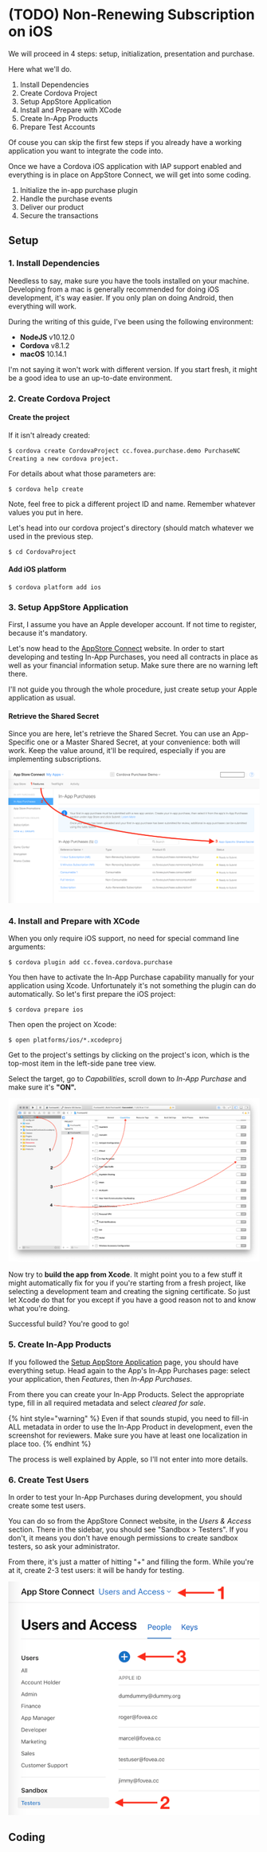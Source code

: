 # \(TODO\) Non-Renewing Subscription on iOS

We will proceed in 4 steps: setup, initialization, presentation and purchase.

Here what we'll do.

1. Install Dependencies
2. Create Cordova Project
3. Setup AppStore Application
4. Install and Prepare with XCode
5. Create In-App Products
6. Prepare Test Accounts

Of couse you can skip the first few steps if you already have a working application you want to integrate the code into.

Once we have a Cordova iOS application with IAP support enabled and everything is in place on AppStore Connect, we will get into some coding.

1. Initialize the in-app purchase plugin
2. Handle the purchase events
3. Deliver our product
4. Secure the transactions

## Setup

### 1. Install Dependencies

Needless to say, make sure you have the tools installed on your machine. Developing from a mac is generally recommended for doing iOS development, it's way easier. If you only plan on doing Android, then everything will work.

During the writing of this guide, I've been using the following environment:

* **NodeJS** v10.12.0
* **Cordova** v8.1.2
* **macOS** 10.14.1

I'm not saying it won't work with different version. If you start fresh, it might be a good idea to use an up-to-date environment.

### 2. Create Cordova Project

#### Create the project

If it isn't already created:

```text
$ cordova create CordovaProject cc.fovea.purchase.demo PurchaseNC
Creating a new cordova project.
```

For details about what those parameters are:

```text
$ cordova help create
```

Note, feel free to pick a different project ID and name. Remember whatever values you put in here.

Let's head into our cordova project's directory \(should match whatever we used in the previous step.

```text
$ cd CordovaProject
```

#### Add iOS platform

```text
$ cordova platform add ios
```

### 3. Setup AppStore Application

First, I assume you have an Apple developer account. If not time to register, because it's mandatory.

Let's now head to the [AppStore Connect](https://appstoreconnect.apple.com) website. In order to start developing and testing In-App Purchases, you need all contracts in place as well as your financial information setup. Make sure there are no warning left there.

I'll not guide you through the whole procedure, just create setup your Apple application as usual.

#### Retrieve the Shared Secret

Since you are here, let's retrieve the Shared Secret. You can use an App-Specific one or a Master Shared Secret, at your convenience: both will work. Keep the value around, it'll be required, especially if you are implementing subscriptions.

![](../.gitbook/assets/appstore-shared-secret.png)

### 4. Install and Prepare with XCode

When you only require iOS support, no need for special command line arguments:

```text
$ cordova plugin add cc.fovea.cordova.purchase
```

You then have to activate the In-App Purchase capability manually for your application using Xcode. Unfortunately it's not something the plugin can do automatically. So let's first prepare the iOS project:

```text
$ cordova prepare ios
```

Then open the project on Xcode:

```text
$ open platforms/ios/*.xcodeproj
```

Get to the project's settings by clicking on the project's icon, which is the top-most item in the left-side pane tree view.

Select the target, go to _Capabilities_, scroll down to _In-App Purchase_ and make sure it's **"ON".**

![Enabling In-App Purchase Capability in Xcode](../.gitbook/assets/xcode-iap-capability.png)

Now try to **build the app from Xcode**. It might point you to a few stuff it might automatically fix for you if you're starting from a fresh project, like selecting a development team and creating the signing certificate. So just let Xcode do that for you except if you have a good reason not to and know what you're doing.

Successful build? You're good to go!

### 5. Create In-App Products

If you followed the [Setup AppStore Application](https://github.com/j3k0/cordova-plugin-purchase-documentation/tree/5a27fc50b8c7cab3a21cfbed21b5158e250b1661/guides/3.-create-app-store-application.md) page, you should have everything setup. Head again to the App's In-App Purchases page: select your application, then _Features_, then _In-App Purchases_.

From there you can create your In-App Products. Select the appropriate type, fill in all required metadata and select _cleared for sale_.

{% hint style="warning" %}
Even if that sounds stupid, you need to fill-in ALL metadata in order to use the In-App Product in development, even the screenshot for reviewers. Make sure you have at least one localization in place too.
{% endhint %}

The process is well explained by Apple, so I'll not enter into more details.

### 6. Create Test Users

In order to test your In-App Purchases during development, you should create some test users.

You can do so from the AppStore Connect website, in the _Users & Access_ section. There in the sidebar, you should see "Sandbox &gt; Testers". If you don't, it means you don't have enough permissions to create sandbox testers, so ask your administrator.

From there, it's just a matter of hitting "+" and filling the form. While you're at it, create 2-3 test users: it will be handy for testing.

![](../.gitbook/assets/appstore-test-users.png)

## Coding

